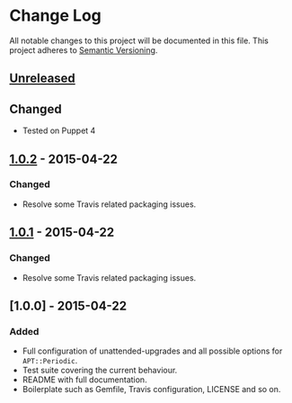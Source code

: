 # Change Log
All notable changes to this project will be documented in this file.
This project adheres to [Semantic Versioning](http://semver.org/).

## [Unreleased][unreleased]
## Changed
- Tested on Puppet 4

## [1.0.2] - 2015-04-22
### Changed
- Resolve some Travis related packaging issues.

## [1.0.1] - 2015-04-22
### Changed
- Resolve some Travis related packaging issues.

## [1.0.0] - 2015-04-22
### Added
- Full configuration of unattended-upgrades and all possible options for `APT::Periodic`.
- Test suite covering the current behaviour.
- README with full documentation.
- Boilerplate such as Gemfile, Travis configuration, LICENSE and so on.

[unreleased]: https://github.com/puppet-community/puppet-unattended_upgrades/compare/1.0.2...HEAD
[1.0.2]: https://github.com/puppet-community/puppet-unattended_upgrades/compare/1.0.2...1.0.1
[1.0.1]: https://github.com/puppet-community/puppet-unattended_upgrades/compare/1.0.1...1.0.0
